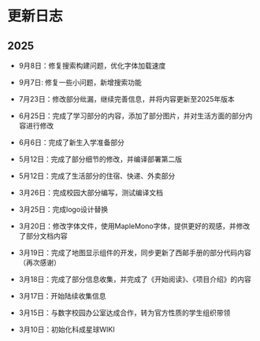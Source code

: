 # 更新日志

## 2025

- 9月8日：修复搜索构建问题，优化字体加载速度

- 9月7日: 修复一些小问题，新增搜索功能

- 7月23日：修改部分纰漏，继续完善信息，并将内容更新至2025年版本

- 6月25日：完成了学习部分的内容，添加了部分图片，并对生活方面的部分内容进行修改 

- 6月6日：完成了新生入学准备部分

- 5月12日：完成了部分细节的修改，并编译部署第二版

- 5月12日：完成了生活部分的住宿、快递、外卖部分
  
- 3月26日：完成校园大部分编写，测试编译文档

- 3月25日：完成logo设计替换

- 3月20日：修改字体文件，使用MapleMono字体，提供更好的观感，并修改了部分文档内容

- 3月19日：完成了地图显示组件的开发，同步更新了西邮手册的部分代码内容（再次感谢）

- 3月18日：完成了部分信息收集，并完成了《开始阅读》、《项目介绍》的内容

- 3月17日：开始陆续收集信息

- 3月15日：与数字校园办公室达成合作，转为官方性质的学生组织带领

- 3月10日：初始化科成星球WIKI
